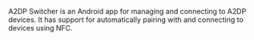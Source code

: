 A2DP Switcher is an Android app for managing and connecting to A2DP devices. It has support for automatically pairing with and connecting to devices using NFC.
